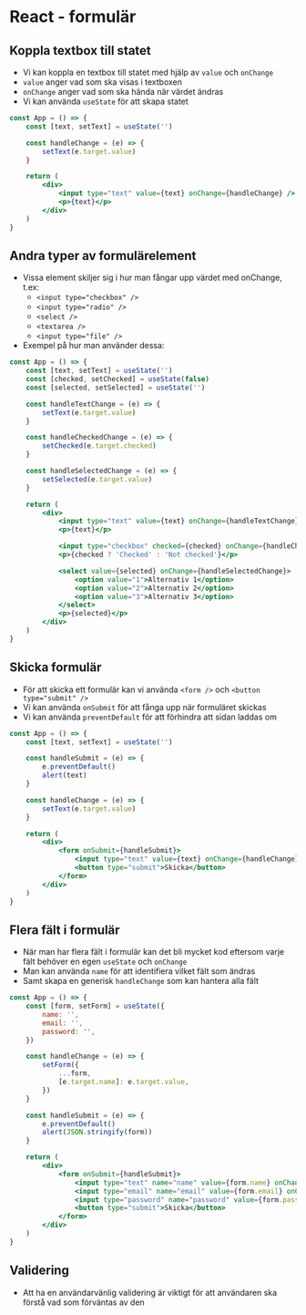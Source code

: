 # React - formulär

## Koppla textbox till statet

- Vi kan koppla en textbox till statet med hjälp av `value` och `onChange`
- `value` anger vad som ska visas i textboxen
- `onChange` anger vad som ska hända när värdet ändras
- Vi kan använda `useState` för att skapa statet

```jsx
const App = () => {
    const [text, setText] = useState('')

    const handleChange = (e) => {
        setText(e.target.value)
    }

    return (
        <div>
            <input type="text" value={text} onChange={handleChange} />
            <p>{text}</p>
        </div>
    )
}
```

## Andra typer av formulärelement

- Vissa element skiljer sig i hur man fångar upp värdet med onChange, t.ex:
  - `<input type="checkbox" />`
  - `<input type="radio" />`
  - `<select />`
  - `<textarea />`
  - `<input type="file" />`
- Exempel på hur man använder dessa:

```jsx
const App = () => {
    const [text, setText] = useState('')
    const [checked, setChecked] = useState(false)
    const [selected, setSelected] = useState('')

    const handleTextChange = (e) => {
        setText(e.target.value)
    }

    const handleCheckedChange = (e) => {
        setChecked(e.target.checked)
    }

    const handleSelectedChange = (e) => {
        setSelected(e.target.value)
    }

    return (
        <div>
            <input type="text" value={text} onChange={handleTextChange} />
            <p>{text}</p>

            <input type="checkbox" checked={checked} onChange={handleCheckedChange} />
            <p>{checked ? 'Checked' : 'Not checked'}</p>

            <select value={selected} onChange={handleSelectedChange}>
                <option value="1">Alternativ 1</option>
                <option value="2">Alternativ 2</option>
                <option value="3">Alternativ 3</option>
            </select>
            <p>{selected}</p>
        </div>
    )
}
```

## Skicka formulär

- För att skicka ett formulär kan vi använda `<form />` och `<button type="submit" />`
- Vi kan använda `onSubmit` för att fånga upp när formuläret skickas
- Vi kan använda `preventDefault` för att förhindra att sidan laddas om

```jsx
const App = () => {
    const [text, setText] = useState('')

    const handleSubmit = (e) => {
        e.preventDefault()
        alert(text)
    }

    const handleChange = (e) => {
        setText(e.target.value)
    }

    return (
        <div>
            <form onSubmit={handleSubmit}>
                <input type="text" value={text} onChange={handleChange} />
                <button type="submit">Skicka</button>
            </form>
        </div>
    )
}
```

## Flera fält i formulär

- När man har flera fält i formulär kan det bli mycket kod eftersom varje fält behöver en egen `useState` och `onChange`
- Man kan använda `name` för att identifiera vilket fält som ändras
- Samt skapa en generisk `handleChange` som kan hantera alla fält

```jsx
const App = () => {
    const [form, setForm] = useState({
        name: '',
        email: '',
        password: '',
    })

    const handleChange = (e) => {
        setForm({
            ...form,
            [e.target.name]: e.target.value,
        })
    }

    const handleSubmit = (e) => {
        e.preventDefault()
        alert(JSON.stringify(form))
    }

    return (
        <div>
            <form onSubmit={handleSubmit}>
                <input type="text" name="name" value={form.name} onChange={handleChange} />
                <input type="email" name="email" value={form.email} onChange={handleChange} />
                <input type="password" name="password" value={form.password} onChange={handleChange} />
                <button type="submit">Skicka</button>
            </form>
        </div>
    )
}
```

## Validering

- Att ha en användarvänlig validering är viktigt för att användaren ska förstå vad som förväntas av den
